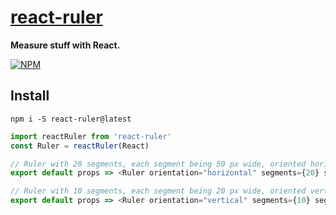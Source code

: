 # [react-ruler](https://npmjs.com/package/react-ruler)

**Measure stuff with React.**

[![NPM](https://nodei.co/npm/react-ruler.png?stars=true&downloads=true)](https://nodei.co/npm/react-ruler/)

## Install

`npm i -S react-ruler@latest`

```js
import reactRuler from 'react-ruler'
const Ruler = reactRuler(React)

// Ruler with 20 segments, each segment being 50 px wide, oriented horizontally.
export default props => <Ruler orientation="horizontal" segments={20} segmentLength={50} />

// Ruler with 10 segments, each segment being 20 px wide, oriented vertically.
export default props => <Ruler orientation="vertical" segments={10} segmentLength={20} />
```
